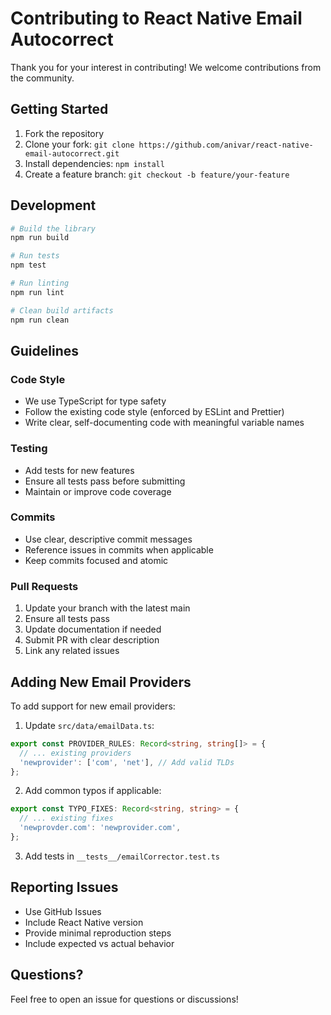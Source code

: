 # Contributing to React Native Email Autocorrect

Thank you for your interest in contributing! We welcome contributions from the community.

## Getting Started

1. Fork the repository
2. Clone your fork: `git clone https://github.com/anivar/react-native-email-autocorrect.git`
3. Install dependencies: `npm install`
4. Create a feature branch: `git checkout -b feature/your-feature`

## Development

```bash
# Build the library
npm run build

# Run tests
npm test

# Run linting
npm run lint

# Clean build artifacts
npm run clean
```

## Guidelines

### Code Style
- We use TypeScript for type safety
- Follow the existing code style (enforced by ESLint and Prettier)
- Write clear, self-documenting code with meaningful variable names

### Testing
- Add tests for new features
- Ensure all tests pass before submitting
- Maintain or improve code coverage

### Commits
- Use clear, descriptive commit messages
- Reference issues in commits when applicable
- Keep commits focused and atomic

### Pull Requests
1. Update your branch with the latest main
2. Ensure all tests pass
3. Update documentation if needed
4. Submit PR with clear description
5. Link any related issues

## Adding New Email Providers

To add support for new email providers:

1. Update `src/data/emailData.ts`:
```typescript
export const PROVIDER_RULES: Record<string, string[]> = {
  // ... existing providers
  'newprovider': ['com', 'net'], // Add valid TLDs
};
```

2. Add common typos if applicable:
```typescript
export const TYPO_FIXES: Record<string, string> = {
  // ... existing fixes
  'newprovder.com': 'newprovider.com',
};
```

3. Add tests in `__tests__/emailCorrector.test.ts`

## Reporting Issues

- Use GitHub Issues
- Include React Native version
- Provide minimal reproduction steps
- Include expected vs actual behavior

## Questions?

Feel free to open an issue for questions or discussions!